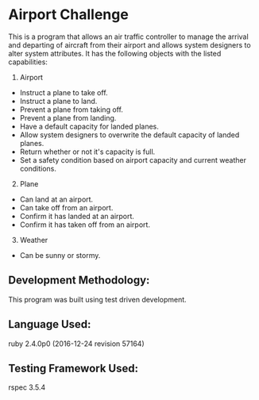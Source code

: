 Airport Challenge
=================

This is a program that allows an air traffic controller to manage the arrival and departing of aircraft from their airport and allows system designers to alter system attributes. It has the following objects with the listed capabilities:

1. Airport
  * Instruct a plane to take off.
  * Instruct a plane to land.
  * Prevent a plane from taking off.
  * Prevent a plane from landing.
  * Have a default capacity for landed planes.
  * Allow system designers to overwrite the default capacity of landed planes.
  * Return whether or not it's capacity is full.
  * Set a safety condition based on airport capacity and current weather conditions.
2. Plane
  * Can land at an airport.
  * Can take off from an airport.
  * Confirm it has landed at an airport.
  * Confirm it has taken off from an airport.
3. Weather
  * Can be sunny or stormy.

Development Methodology:
------------------------
This program was built using test driven development.

Language Used:
--------------
ruby 2.4.0p0 (2016-12-24 revision 57164)

Testing Framework Used:
-----------------------
rspec 3.5.4
